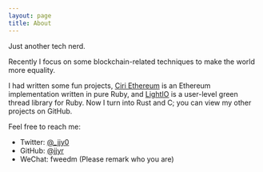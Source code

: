 ```yaml
---
layout: page
title: About
---
```


Just another tech nerd.

Recently I focus on some blockchain-related techniques to make the world more equality.

I had written some fun projects, [Ciri Ethereum](https://github.com/ciri-ethereum/ciri) is an Ethereum implementation written in pure Ruby, and [LightIO](https://github.com/socketry/lightio) is a user-level green thread library for Ruby. Now I turn into Rust and C; you can view my other projects on GitHub.

Feel free to reach me:

* Twitter: [@_jjy0](https://twitter.com/_jjy0)
* GitHub: [@jjyr](https://github.com/jjyr)
* WeChat: fweedm (Please remark who you are)

